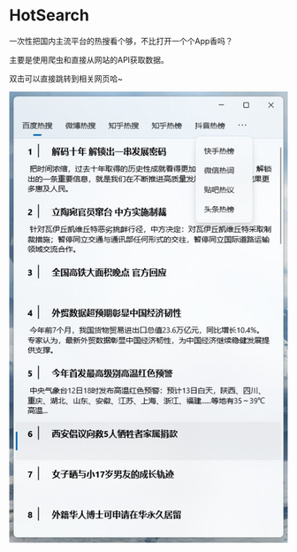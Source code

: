 # HotSearch

一次性把国内主流平台的热搜看个够，不比打开一个个App香吗？

主要是使用爬虫和直接从网站的API获取数据。

双击可以直接跳转到相关网页哈~

![](README.assets/1.jpg)
